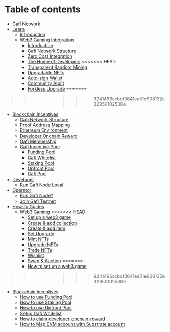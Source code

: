 # Table of contents

* [Gafi Network](README.md)
* [Learn](learn/README.md)
  * [Introduction](learn/introduction.md)
  * [Web3 Gaming Integration](learn/web3-gaming-integration/README.md)
    * [Introduction](learn/web3-gaming-integration/introduction.md)
    * [Gafi Network Structure](learn/web3-gaming-integration/gafi-network-structure.md)
    * [Zero Cost Integration](learn/web3-gaming-integration/zero-cost-integration.md)
    * [The Home of Developers](learn/web3-gaming-integration/the-home-of-developers.md)
<<<<<<< HEAD
    * [Transparent Random Mining](learn/web3-gaming-integration/transparent-random-mining.md)
    * [Upgradable NFTs](learn/web3-gaming-integration/upgradable-nfts.md)
    * [Auto-sign Wallet](learn/web3-gaming-integration/auto-sign-wallet.md)
    * [Community Audit](learn/web3-gaming-integration/community-audit.md)
    * [Forkless Upgrade](learn/web3-gaming-integration/forkless-upgrade.md)
=======
>>>>>>> 9241496acbcf3641ea51e908132e32950102530e
  * [Blockchain Incentives](learn/blockchain-incentives/README.md)
    * [Gafi Network Structure](learn/blockchain-incentives/gafi-network-structure.md)
    * [Proof Address Mapping](learn/blockchain-incentives/proof-address-mapping.md)
    * [Ethereum Environment](learn/blockchain-incentives/ethereum-environment.md)
    * [Developer Onchain Reward](learn/blockchain-incentives/game-creator.md)
    * [Gafi Membership](learn/blockchain-incentives/gafi-membership.md)
    * [Gafi Incentive Pool](learn/blockchain-incentives/gafi-incentive-pool/README.md)
      * [Funding Pool](learn/blockchain-incentives/gafi-incentive-pool/funding-pool.md)
      * [Gafi Whitelist](learn/blockchain-incentives/gafi-incentive-pool/gafi-whitelist.md)
      * [Staking Pool](learn/blockchain-incentives/gafi-incentive-pool/staking-pool.md)
      * [Upfront Pool](learn/blockchain-incentives/gafi-incentive-pool/upfront-pool.md)
      * [Gafi Pool](learn/blockchain-incentives/gafi-incentive-pool/gafi-pool.md)
* [Developer](build/README.md)
  * [Run Gafi Node Local](build/run-gafi-node.md)
* [Operator](operator/README.md)
  * [Run Gafi Node?](operator/run-gafi-node.md)
  * [Join Gafi Testnet](operator/join-gafi-testnet.md)
* [How-to Guides](how-to-guides/README.md)
  * [Web3 Gaming](how-to-guides/web3-gaming/README.md)
<<<<<<< HEAD
    * [Set up a web3 game](how-to-guides/web3-gaming/set-up-a-web3-game.md)
    * [Create & add collection](how-to-guides/web3-gaming/create-and-add-collection.md)
    * [Create & add item](how-to-guides/web3-gaming/create-and-add-item.md)
    * [Set Upgrade](how-to-guides/web3-gaming/set-upgrade.md)
    * [Mint NFTs](how-to-guides/web3-gaming/mint-nfts.md)
    * [Upgrade NFTs](how-to-guides/web3-gaming/upgrade-nfts.md)
    * [Trade NFTs](how-to-guides/web3-gaming/trade-nfts.md)
    * [Wishlist](how-to-guides/web3-gaming/wishlist.md)
    * [Swap & Auction](how-to-guides/web3-gaming/swap-and-auction.md)
=======
    * [How to set up a web3 game](how-to-guides/web3-gaming/how-to-set-up-a-web3-game.md)
>>>>>>> 9241496acbcf3641ea51e908132e32950102530e
  * [Blockchain Incentives](how-to-guides/blockchain-incentives/README.md)
    * [How to use Funding Pool](how-to-guides/blockchain-incentives/how-to-use-funding-pool.md)
    * [How to use Staking Pool](how-to-guides/blockchain-incentives/how-to-use-staking-pool.md)
    * [How to use Upfront Pool](how-to-guides/blockchain-incentives/how-to-use-upfront-pool.md)
    * [Setup Gafi Whitelist](how-to-guides/blockchain-incentives/setup-gafi-whitelist.md)
    * [How to claim developer-onchain-reward](how-to-guides/blockchain-incentives/how-to-claim-developer-onchain-reward.md)
    * [How to Map EVM account with Substrate account](how-to-guides/blockchain-incentives/how-to-map-evm-account-with-substrate-account.md)
